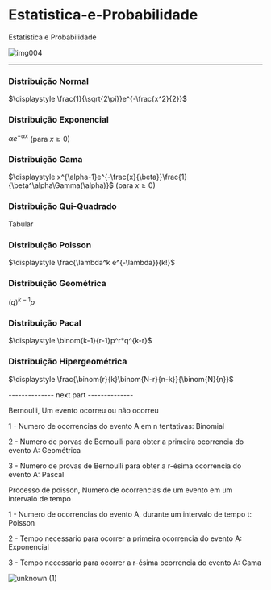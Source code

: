 # Estatistica-e-Probabilidade
Estatistica e Probabilidade

![img004](https://user-images.githubusercontent.com/15125899/171237329-cab81840-bbc6-4d70-ba15-42f41d8d2bb1.png)

-------------------

### Distribuição Normal

$\displaystyle \frac{1}{\sqrt{2\pi}}e^{-\frac{x^2}{2}}$

### Distribuição Exponencial

$\displaystyle \alpha e^{-\alpha x}$ (para $x \geq 0$)

### Distribuição Gama

$\displaystyle x^{\alpha-1}e^{-\frac{x}{\beta}}\frac{1}{\beta^\alpha\Gamma(\alpha)}$ (para $x \geq 0$)

### Distribuição Qui-Quadrado

Tabular

### Distribuição Poisson

$\displaystyle \frac{\lambda^k e^{-\lambda}}{k!}$

### Distribuição Geométrica

$\displaystyle (q)^{k-1}p$

### Distribuição Pacal

$\displaystyle \binom{k-1}{r-1}p^r*q^{k-r}$

### Distribuição Hipergeométrica

$\displaystyle \frac{\binom{r}{k}\binom{N-r}{n-k}}{\binom{N}{n}}$

-------------- next part --------------

Bernoulli, Um evento ocorreu ou não ocorreu

1 - Numero de ocorrencias do evento A em n tentativas: Binomial

2 - Numero de porvas de Bernoulli para obter a primeira ocorrencia do evento A: Geométrica

3 - Numero de provas de Bernoulli para obter a r-ésima ocorrencia do evento A: Pascal

Processo de poisson, Numero de ocorrencias de um evento em um intervalo de tempo

1 - Numero de ocorrencias do evento A, durante um intervalo de tempo t: Poisson

2 - Tempo necessario para ocorrer a primeira ocorrencia do evento A: Exponencial

3 - Tempo necessario para ocorrer a r-ésima ocorrencia do evento A: Gama

![unknown (1)](https://user-images.githubusercontent.com/15125899/171236840-a17e89f7-3928-4d50-9220-44b5b57bb5b4.png)
